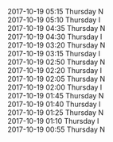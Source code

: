 2017-10-19 05:15 Thursday  N  
2017-10-19 05:10 Thursday  I  
2017-10-19 04:35 Thursday  N  
2017-10-19 04:30 Thursday  I  
2017-10-19 03:20 Thursday  N  
2017-10-19 03:15 Thursday  I  
2017-10-19 02:50 Thursday  N  
2017-10-19 02:20 Thursday  I  
2017-10-19 02:05 Thursday  N  
2017-10-19 02:00 Thursday  I  
2017-10-19 01:45 Thursday  N  
2017-10-19 01:40 Thursday  I  
2017-10-19 01:25 Thursday  N  
2017-10-19 01:10 Thursday  I  
2017-10-19 00:55 Thursday  N  

